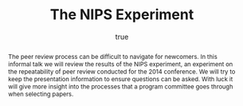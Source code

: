 ---
abstract: The peer review process can be difficult to navigate for newcomers. In this
  informal talk we will review the results of the NIPS experiment, an experiment on
  the repeatability of peer review conducted for the 2014 conference. We will try
  to keep the presentation information to ensure questions can be asked. With luck
  it will give more insight into the processes that a program committee goes through
  when selecting papers.
author:
- family: Lawrence
  given: Neil D.
  gscholar: r3SJcvoAAAAJ
  institute: University of Sheffield
  twitter: lawrennd
  url: http://inverseprobability.com
blog: 2014-12-16-the-nips-experiment.md
categories:
- Lawrence-radiant15
day: '30'
errata: []
extras: []
ipynb: nips_radiant15.ipynb
key: Lawrence-radiant15
layout: talk
linkipynb: staffwww.dcs.shef.ac.uk/people/N.Lawrence/talks/nips_radiant15.ipynb
month: 1
published: 2015-01-30
reveal: nips_radiant15.slides.html
section: pre
title: The <span>NIPS</span> Experiment
venue: RADIANT Meeting, University of Zurich, Switzerland
year: '2015'
---
